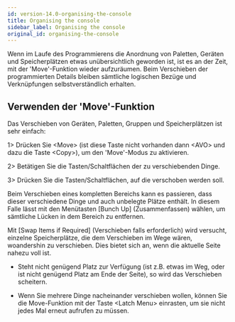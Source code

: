 ```yaml
---
id: version-14.0-organising-the-console
title: Organising the console
sidebar_label: Organising the console
original_id: organising-the-console
---
```


Wenn im Laufe des Programmierens die Anordnung von Paletten, Geräten und
Speicherplätzen etwas unübersichtlich geworden ist, ist es an der Zeit,
mit der 'Move'-Funktion wieder aufzuräumen. Beim Verschieben der
programmierten Details bleiben sämtliche logischen Bezüge und
Verknüpfungen selbstverständlich erhalten.

Verwenden der 'Move'-Funktion
-----------------------------

Das Verschieben von Geräten, Paletten, Gruppen und Speicherplätzen ist
sehr einfach:

1\> Drücken Sie \<Move\> (ist diese Taste nicht vorhanden dann \<AVO\> 
und dazu die Taste \<Copy\>), um den 'Move'-Modus zu aktivieren.

2\> Betätigen Sie die Tasten/Schaltflächen der zu verschiebenden Dinge.

3\> Drücken Sie die Tasten/Schaltflächen, auf die verschoben werden
soll.

Beim Verschieben eines kompletten Bereichs kann es passieren, dass
dieser verschiedene Dinge und auch unbelegte Plätze enthält. In diesem
Falle lässt mit den Menütasten \[Bunch Up\] (Zusammenfassen) wählen, um
sämtliche Lücken in dem Bereich zu entfernen.

Mit \[Swap Items if Required\] (Verschieben falls erforderlich) wird
versucht, einzelne Speicherplätze, die dem Verschieben im Wege wären,
woandershin zu verschieben. Dies bietet sich an, wenn die aktuelle Seite
nahezu voll ist.

-   Steht nicht genügend Platz zur Verfügung (ist z.B. etwas im Weg,
    oder ist nicht genügend Platz am Ende der Seite), so wird das
    Verschieben scheitern.

-   Wenn Sie mehrere Dinge nacheinander verschieben wollen, können Sie die
    Move-Funktion mit der Taste \<Latch Menu\> einrasten, um sie nicht
    jedes Mal erneut aufrufen zu müssen.


